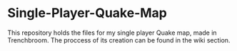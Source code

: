 # Single-Player-Quake-Map

This repository holds the files for my single player Quake map, made in Trenchbroom. The proccess of its creation can be found in the wiki section.
